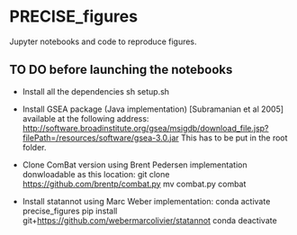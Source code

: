 # PRECISE_figures
Jupyter notebooks and code to reproduce figures.

## TO DO before launching the notebooks

- Install all the dependencies
sh setup.sh

- Install GSEA package (Java implementation) [Subramanian et al 2005] available at the following address:
http://software.broadinstitute.org/gsea/msigdb/download_file.jsp?filePath=/resources/software/gsea-3.0.jar
This has to be put in the root folder.

- Clone ComBat version using Brent Pedersen implementation donwloadable as this location:
git clone https://github.com/brentp/combat.py
mv combat.py combat

- Install statannot using Marc Weber implementation:
conda activate precise_figures
pip install git+https://github.com/webermarcolivier/statannot
conda deactivate

